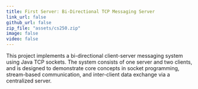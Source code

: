 ```yaml
---
title: First Server: Bi-Directional TCP Messaging Server
link_url: false
github_url: false
zip_file: "assets/cs250.zip"
image: false
video: false
---
```


This project implements a bi-directional client-server messaging system using Java TCP sockets. The system consists of one server and two clients, and is designed to demonstrate core concepts in socket programming, stream-based communication, and inter-client data exchange via a centralized server.
